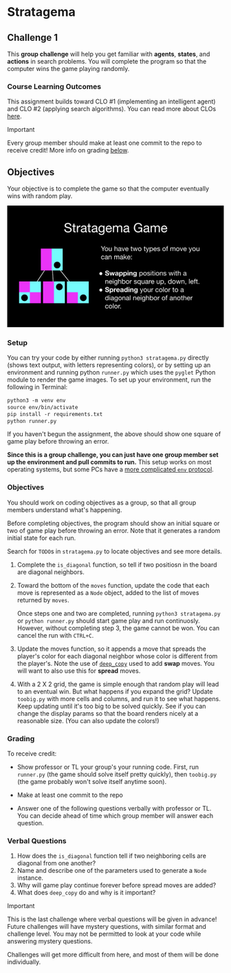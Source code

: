 # Stratagema 
## Challenge 1

This **group challenge** will help you get familiar with **agents**, **states**, and **actions** in search problems. You will complete the program so that the computer wins the game playing randomly.

### Course Learning Outcomes

This assignment builds toward CLO #1 (implementing an intelligent agent) and CLO #2 (applying search algorithms). You can read more about CLOs [here](https://github.com/allegheny-college-cmpsc-303-fall-2024/course-materials/blob/main/README.md#course-learning-outcomes). 

> [!IMPORTANT]
>
> Every group member should make at least one commit to the repo to receive credit! More info on grading [below](#grading). 

## Objectives 

Your objective is to complete the game so that the computer eventually wins with random play. 

![slide](slide.png)

### Setup 

You can try your code by either running `python3 stratagema.py` directly (shows text output, with letters representing colors), or by setting up an environment and running python `runner.py` which uses the `pyglet` Python module to render the game images. To set up your environment, run the following in Terminal:

```
python3 -m venv env
source env/bin/activate
pip install -r requirements.txt
python runner.py
```

If you haven't begun the assignment, the above should show one square of game play before throwing an error. 

**Since this is a group challenge, you can just have one group member set up the environment and pull commits to run.** This setup works on most operating systems, but some PCs have a [more complicated `env` protocol](https://docs.python.org/3/library/venv.html). 

### Objectives

You should work on coding objectives as a group, so that all group members understand what's happening. 

Before completing objectives, the program should show an initial square or two of game play before throwing an error. Note that it generates a random initial state for each run. 

Search for `TODO`s in `stratagema.py` to locate objectives and see more details. 

1. Complete the `is_diagonal` function, so tell if two positiosn in the board are diagonal neighbors. 

2. Toward the bottom of the `moves` function, update the code that each move is represented as a `Node` object, added to the list of moves returned by `moves`. 

   Once steps one and two are completed, running `python3 stratagema.py` or `python runner.py` should start game play and run continuosly. However, without completing step 3, the game cannot be won. You can cancel the run with `CTRL+C`. 

3. Update the moves function, so it appends a move that spreads the player's color for each diagonal neighbor whose color is different from the player's. Note the use of  [`deep_copy`](https://docs.python.org/3/library/copy.html) used to add **swap** moves. You will want to also use this for **spread** moves. 

4. With a 2 X 2 grid, the game is simple enough that random play will lead to an eventual win. But what happens if you expand the grid? Update `toobig.py` with more cells and columns, and run it to see what happens. Keep updating until it's too big to be solved quickly. See if you can change the display params so that the board renders nicely at a reasonable size. (You can also update the colors!)

### Grading

To receive credit: 

- Show professor or TL your group's your running code. First, run `runner.py` (the game should solve itself pretty quickly), then `toobig.py` (the game probably won't solve itself anytime soon).

- Make at least one commit to the repo

- Answer one of the following questions verbally with professor or TL. You can decide ahead of time which group member will answer each question. 

### Verbal Questions

1. How does the `is_diagonal` function tell if two neighboring cells are diagonal from one another?
2. Name and describe one of the parameters used to generate a `Node` instance. 
3. Why will game play continue forever before spread moves are added?
4. What does `deep_copy` do and why is it important?

> [!IMPORTANT]
>
> This is the last challenge where verbal questions will be given in advance! Future challenges will have mystery questions, with similar format and challenge level. You may not be permitted to look at your code while answering mystery questions. 
>
> Challenges will get more difficult from here, and most of them will be done individually. 

